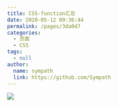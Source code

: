 ```yaml
---
title: CSS-function汇总
date: 2020-05-12 09:36:44
permalink: /pages/3da0d7
categories: 
  - 页面
  - CSS
tags: 
  - null
author: 
  name: sympath
  link: https://github.com/Sympath
---
```

![](https://cdn.jsdelivr.net/gh/xugaoyi/image_store/blog/20200512161232.jpg)
